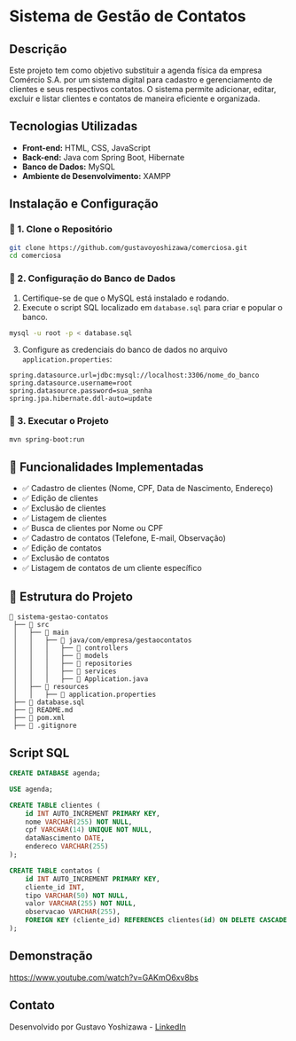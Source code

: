 # Sistema de Gestão de Contatos

##  Descrição
Este projeto tem como objetivo substituir a agenda física da empresa Comércio S.A. por um sistema digital para cadastro e gerenciamento de clientes e seus respectivos contatos. O sistema permite adicionar, editar, excluir e listar clientes e contatos de maneira eficiente e organizada.

##  Tecnologias Utilizadas
- **Front-end:** HTML, CSS, JavaScript
- **Back-end:** Java com Spring Boot, Hibernate
- **Banco de Dados:** MySQL
- **Ambiente de Desenvolvimento:** XAMPP


##  Instalação e Configuração

### 🔹 1. Clone o Repositório
```sh
git clone https://github.com/gustavoyoshizawa/comerciosa.git
cd comerciosa
```

### 🔹 2. Configuração do Banco de Dados
1. Certifique-se de que o MySQL está instalado e rodando.
2. Execute o script SQL localizado em `database.sql` para criar e popular o banco.
```sh
mysql -u root -p < database.sql
```
3. Configure as credenciais do banco de dados no arquivo `application.properties`:
```properties
spring.datasource.url=jdbc:mysql://localhost:3306/nome_do_banco
spring.datasource.username=root
spring.datasource.password=sua_senha
spring.jpa.hibernate.ddl-auto=update
```

### 🔹 3. Executar o Projeto
```sh
mvn spring-boot:run
```

## 📜 Funcionalidades Implementadas
- ✅ Cadastro de clientes (Nome, CPF, Data de Nascimento, Endereço)
- ✅ Edição de clientes
- ✅ Exclusão de clientes
- ✅ Listagem de clientes
- ✅ Busca de clientes por Nome ou CPF
- ✅ Cadastro de contatos (Telefone, E-mail, Observação)
- ✅ Edição de contatos
- ✅ Exclusão de contatos
- ✅ Listagem de contatos de um cliente específico

## 📂 Estrutura do Projeto
```
📂 sistema-gestao-contatos
 ├── 📁 src
 │   ├── 📂 main
 │   │   ├── 📂 java/com/empresa/gestaocontatos
 │   │   │   ├── 📂 controllers
 │   │   │   ├── 📂 models
 │   │   │   ├── 📂 repositories
 │   │   │   ├── 📂 services
 │   │   │   ├── 📄 Application.java
 │   ├── 📂 resources
 │   │   ├── 📄 application.properties
 ├── 📄 database.sql
 ├── 📄 README.md
 ├── 📄 pom.xml
 ├── 📄 .gitignore
```

##  Script SQL
```sql
CREATE DATABASE agenda;

USE agenda;

CREATE TABLE clientes (
    id INT AUTO_INCREMENT PRIMARY KEY,
    nome VARCHAR(255) NOT NULL,
    cpf VARCHAR(14) UNIQUE NOT NULL,
    dataNascimento DATE,
    endereco VARCHAR(255)
);

CREATE TABLE contatos (
    id INT AUTO_INCREMENT PRIMARY KEY,
    cliente_id INT,
    tipo VARCHAR(50) NOT NULL,
    valor VARCHAR(255) NOT NULL,
    observacao VARCHAR(255),
    FOREIGN KEY (cliente_id) REFERENCES clientes(id) ON DELETE CASCADE
);
```

##  Demonstração
https://www.youtube.com/watch?v=GAKmO6xv8bs

##  Contato
Desenvolvido por Gustavo Yoshizawa - [LinkedIn](https://www.linkedin.com/in/gustavo-yoshizawa-17915619b/)

